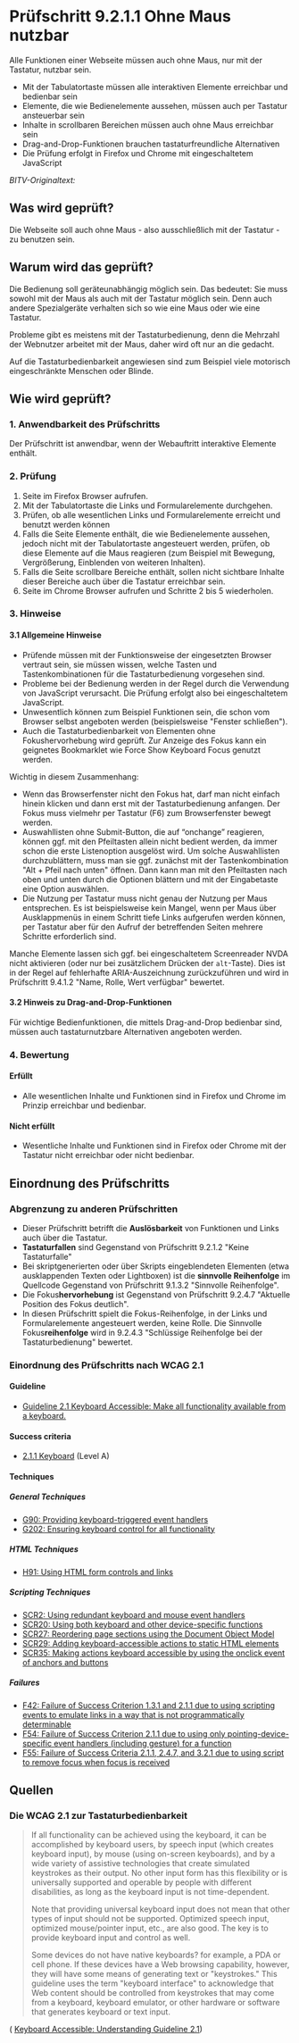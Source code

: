 # Prüfschritt 9.2.1.1 Ohne Maus nutzbar

Alle Funktionen einer Webseite müssen auch ohne Maus, nur mit der Tastatur, nutzbar sein.

-   Mit der Tabulatortaste müssen alle interaktiven Elemente erreichbar und bedienbar sein
-   Elemente, die wie Bedienelemente aussehen, müssen auch per Tastatur ansteuerbar sein
-   Inhalte in scrollbaren Bereichen müssen auch ohne Maus erreichbar sein
-   Drag-and-Drop-Funktionen brauchen tastaturfreundliche Alternativen
-   Die Prüfung erfolgt in Firefox und Chrome mit eingeschaltetem JavaScript

_BITV-Originaltext:_

## Was wird geprüft?

Die Webseite soll auch ohne Maus - also ausschließlich mit der Tastatur - zu benutzen sein.

## Warum wird das geprüft?

Die Bedienung soll geräteunabhängig möglich sein. Das bedeutet: Sie muss sowohl mit der Maus als auch mit der Tastatur möglich sein. Denn auch andere Spezialgeräte verhalten sich so wie eine Maus oder wie eine Tastatur.

Probleme gibt es meistens mit der Tastaturbedienung, denn die Mehrzahl der Webnutzer arbeitet mit der Maus, daher wird oft nur an die gedacht.

Auf die Tastaturbedienbarkeit angewiesen sind zum Beispiel viele motorisch eingeschränkte Menschen oder Blinde.

## Wie wird geprüft?

### 1\. Anwendbarkeit des Prüfschritts

Der Prüfschritt ist anwendbar, wenn der Webauftritt interaktive Elemente enthält.

### 2\. Prüfung

1.  Seite im Firefox Browser aufrufen.
2.  Mit der Tabulatortaste die Links und Formularelemente durchgehen.
3.  Prüfen, ob alle wesentlichen Links und Formularelemente erreicht und benutzt werden können
4.  Falls die Seite Elemente enthält, die wie Bedienelemente aussehen, jedoch nicht mit der Tabulatortaste angesteuert werden, prüfen, ob diese Elemente auf die Maus reagieren (zum Beispiel mit Bewegung, Vergrößerung, Einblenden von weiteren Inhalten).
5.  Falls die Seite scrollbare Bereiche enthält, sollen nicht sichtbare Inhalte dieser Bereiche auch über die Tastatur erreichbar sein.
6.  Seite im Chrome Browser aufrufen und Schritte 2 bis 5 wiederholen.

### 3\. Hinweise

#### 3.1 Allgemeine Hinweise

-   Prüfende müssen mit der Funktionsweise der eingesetzten Browser vertraut sein, sie müssen wissen, welche Tasten und Tastenkombinationen für die Tastaturbedienung vorgesehen sind.
-   Probleme bei der Bedienung werden in der Regel durch die Verwendung von JavaScript verursacht. Die Prüfung erfolgt also bei eingeschaltetem JavaScript.
-   Unwesentlich können zum Beispiel Funktionen sein, die schon vom Browser selbst angeboten werden (beispielsweise "Fenster schließen").
-   Auch die Tastaturbedienbarkeit von Elementen ohne Fokushervorhebung wird geprüft. Zur Anzeige des Fokus kann ein geignetes Bookmarklet wie Force Show Keyboard Focus genutzt werden.

Wichtig in diesem Zusammenhang:

-   Wenn das Browserfenster nicht den Fokus hat, darf man nicht einfach hinein klicken und dann erst mit der Tastaturbedienung anfangen. Der Fokus muss vielmehr per Tastatur (F6) zum Browserfenster bewegt werden.
-   Auswahllisten ohne Submit-Button, die auf “onchange” reagieren, können ggf. mit den Pfeiltasten allein nicht bedient werden, da immer schon die erste Listenoption ausgelöst wird. Um solche Auswahllisten durchzublättern, muss man sie ggf. zunächst mit der Tastenkombination "Alt + Pfeil nach unten" öffnen. Dann kann man mit den Pfeiltasten nach oben und unten durch die Optionen blättern und mit der Eingabetaste eine Option auswählen.
-   Die Nutzung per Tastatur muss nicht genau der Nutzung per Maus entsprechen. Es ist beispielsweise kein Mangel, wenn per Maus über Ausklappmenüs in einem Schritt tiefe Links aufgerufen werden können, per Tastatur aber für den Aufruf der betreffenden Seiten mehrere Schritte erforderlich sind.

Manche Elemente lassen sich ggf. bei eingeschaltetem Screenreader NVDA nicht aktivieren (oder nur bei zusätzlichem Drücken der `alt`\-Taste). Dies ist in der Regel auf fehlerhafte ARIA-Auszeichnung zurückzuführen und wird in Prüfschritt 9.4.1.2 "Name, Rolle, Wert verfügbar" bewertet.

#### 3.2 Hinweis zu Drag-and-Drop-Funktionen

Für wichtige Bedienfunktionen, die mittels Drag-and-Drop bedienbar sind, müssen auch tastaturnutzbare Alternativen angeboten werden.

### 4\. Bewertung

#### Erfüllt

-   Alle wesentlichen Inhalte und Funktionen sind in Firefox und Chrome im Prinzip erreichbar und bedienbar.

#### Nicht erfüllt

-   Wesentliche Inhalte und Funktionen sind in Firefox oder Chrome mit der Tastatur nicht erreichbar oder nicht bedienbar.

## Einordnung des Prüfschritts

### Abgrenzung zu anderen Prüfschritten

-   Dieser Prüfschritt betrifft die **Auslösbarkeit** von Funktionen und Links auch über die Tastatur.
-   **Tastaturfallen** sind Gegenstand von Prüfschritt 9.2.1.2 "Keine Tastaturfalle"
-   Bei skriptgenerierten oder über Skripts eingeblendeten Elementen (etwa ausklappenden Texten oder Lightboxen) ist die **sinnvolle Reihenfolge** im Quellcode Gegenstand von Prüfschritt 9.1.3.2 "Sinnvolle Reihenfolge".
-   Die Fokus**hervorhebung** ist Gegenstand von Prüfschritt 9.2.4.7 "Aktuelle Position des Fokus deutlich".
-   In diesen Prüfschritt spielt die Fokus-Reihenfolge, in der Links und Formularelemente angesteuert werden, keine Rolle. Die Sinnvolle Fokus**reihenfolge** wird in 9.2.4.3 "Schlüssige Reihenfolge bei der Tastaturbedienung" bewertet.

### Einordnung des Prüfschritts nach WCAG 2.1

#### Guideline

-   [Guideline 2.1 Keyboard Accessible: Make all functionality available from a keyboard.](https://www.w3.org/TR/WCAG21/#keyboard-accessible)

#### Success criteria

-   [2.1.1 Keyboard](https://www.w3.org/TR/WCAG21/#keyboard) (Level A)

#### Techniques

##### General Techniques

-   [G90: Providing keyboard-triggered event handlers](https://www.w3.org/WAI/WCAG21/Techniques/general/G90.html)
-   [G202: Ensuring keyboard control for all functionality](https://www.w3.org/WAI/WCAG21/Techniques/general/G202.html)

##### HTML Techniques

-   [H91: Using HTML form controls and links](https://www.w3.org/WAI/WCAG21/Techniques/html/H91.html)

##### Scripting Techniques

-   [SCR2: Using redundant keyboard and mouse event handlers](https://www.w3.org/WAI/WCAG21/Techniques/client-side-script/SCR2.html)
-   [SCR20: Using both keyboard and other device-specific functions](https://www.w3.org/WAI/WCAG21/Techniques/client-side-script/SCR20.html)
-   [SCR27: Reordering page sections using the Document Object Model](https://www.w3.org/WAI/WCAG21/Techniques/client-side-script/SCR27.html)
-   [SCR29: Adding keyboard-accessible actions to static HTML elements](https://www.w3.org/WAI/WCAG21/Techniques/client-side-script/SCR29.html)
-   [SCR35: Making actions keyboard accessible by using the onclick event of anchors and buttons](https://www.w3.org/WAI/WCAG21/Techniques/client-side-script/SCR35.html)

##### Failures

-   [F42: Failure of Success Criterion 1.3.1 and 2.1.1 due to using scripting events to emulate links in a way that is not programmatically determinable](https://www.w3.org/WAI/WCAG21/Techniques/failures/F42.html)
-   [F54: Failure of Success Criterion 2.1.1 due to using only pointing-device-specific event handlers (including gesture) for a function](https://www.w3.org/WAI/WCAG21/Techniques/failures/F54.html)
-   [F55: Failure of Success Criteria 2.1.1, 2.4.7, and 3.2.1 due to using script to remove focus when focus is received](https://www.w3.org/WAI/WCAG21/Techniques/failures/F55.html)

## Quellen

### Die WCAG 2.1 zur Tastaturbedienbarkeit

> If all functionality can be achieved using the keyboard, it can be accomplished by keyboard users, by speech input (which creates keyboard input), by mouse (using on-screen keyboards), and by a wide variety of assistive technologies that create simulated keystrokes as their output. No other input form has this flexibility or is universally supported and operable by people with different disabilities, as long as the keyboard input is not time-dependent.
>
> Note that providing universal keyboard input does not mean that other types of input should not be supported. Optimized speech input, optimized mouse/pointer input, etc., are also good. The key is to provide keyboard input and control as well.
>
> Some devices do not have native keyboards? for example, a PDA or cell phone. If these devices have a Web browsing capability, however, they will have some means of generating text or "keystrokes." This guideline uses the term "keyboard interface" to acknowledge that Web content should be controlled from keystrokes that may come from a keyboard, keyboard emulator, or other hardware or software that generates keyboard or text input.

( [Keyboard Accessible: Understanding Guideline 2.1](https://www.w3.org/WAI/WCAG21/Understanding/keyboard.html))

